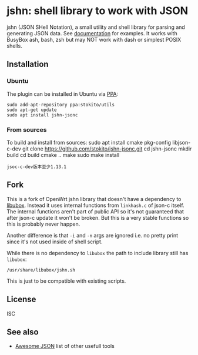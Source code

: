 # jshn: shell library to work with JSON

jshn (JSON SHell Notation), a small utility and shell library for parsing and generating JSON data.
See [documentation](https://openwrt.org/docs/guide-developer/jshn) for examples.
It works with BusyBox ash, bash, zsh but may NOT work with dash or simplest POSIX shells.

## Installation

### Ubuntu
The plugin can be installed in Ubuntu via [PPA](https://code.launchpad.net/~stokito/+archive/ubuntu/utils):

    sudo add-apt-repository ppa:stokito/utils
    sudo apt-get update
    sudo apt install jshn-jsonc

### From sources
To build and install from sources:
    sudo apt install cmake pkg-config libjson-c-dev
    git clone https://github.com/stokito/jshn-jsonc.git
    cd jshn-jsonc
    mkdir build
    cd build
    cmake ..
    make
    sudo make install

    jsoc-c-dev版本至少1.13.1
## Fork
This is a fork of OpenWrt jshn library that doesn't have a dependency to [libubox](https://gitlab.com/openwrt/project/libubox).
Instead it uses internal functions from `linkhash.c` of json-c itself.
The internal functions aren't part of public API so it's not guaranteed that after json-c update it won't be broken.
But this is a very stable functions so this is probably never happen.

Another difference is that `-i` and `-n` args are ignored i.e. no pretty print since it's not used inside of shell script.

While there is no dependency to `libubox` the path to include library still has `libubox`:

    /usr/share/libubox/jshn.sh

This is just to be compatible with existing scripts.

## License
ISC

## See also
* [Awesome JSON](https://github.com/burningtree/awesome-json) list of other usefull tools
